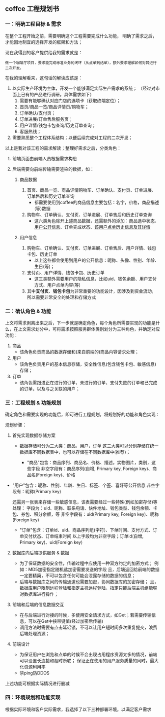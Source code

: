 ## coffce 工程规划书

### 一：明确工程目标 & 需求

在整个工程开始之前，需要明确这个工程需要完成什么功能，
明确了需求之后，才能因地制宜的选择开发的框架和方法；

现在我得到的客户提供给我的需求就是：

```
做一个咖啡厅项目，要求能完成标准业务的闭环（从点单到结单），额外要求理解如何对其进行二次开发。
```

在我的理解看来，这句话的解读应该是：

1. 以实际生产环境为主体，开发一个能够满足实际生产需求的系统；
   （经过对市面上已有的产品进行调研，具体需求如下）
   1. 需要有能够确认对应门店的选项卡（获取终端定位）；
   2. 首页/商品一览/商品详情页/购物车；
   3. 订单确认/支付页；
   4. 订单进展/订单售后服务页；
   5. 用户详情/钱包卡包查询/历史订单查询；
   6. 客服热线；
2. 需要熟悉整个工程体系结构；以便后续完成对工程的二次开发；

以上是我对该工程的需求解读；整理好需求之后，分类角色：

1. 前端页面由前端人员根据需求构思

2. 后端需要向前端传输需要渲染的数据，如：

   1. 商品数据

      1. 首页、商品一览、商品详情购物车、订单确认、支付页、订单进展、订单售后和历史订单查询
         - 都需要使用到coffee的商品信息主要包括：名字，价格，商品描述(等)数据
      2. 购物车、订单确认、支付页、订单进展、订单售后和历史订单查询
         - 这六类角色除开上述商品数据，还需额外的添加：商品选中状态、<u>用户公开信息</u>、订单完成状态、<u>该用户点单历史信息及其详情</u>

   2. 用户信息

      1. 购物车、订单确认、支付页、订单进展、订单售后、用户详情、钱包卡包、历史订单
         - 以上这些都会使用到用户的公开信息：昵称、头像、性别、年龄、生日(等)；
      2. 支付页、用户详情、钱包卡包、历史订单
         - 这三类额外需要用户的隐私信息，比如uid、钱包余额、用户支付方式、用户点单内容(等)
      3. 其中**支付页**、**钱包卡包**为非常重要的功能设计，因涉及到资金流动，所以需要非常安全的处理和存储方式

      

### 二：确认角色 & 功能

上文将需求剥离出来之后，下一步就是确定角色，每个角色所需要实现的功能是什么，在上文需求划分中，可将需求按照服务群体类别划分为三种角色，并确定对应功能：

1. 商品
   - 该角色负责商品的数据存储和(来自前端的)商品内容请求处理；
2. 用户
   - 该角色负责用户的基本信息存储，安全性信息(包含钱包卡包、敏感信息)存储；
3. 订单
   - 该角色需跟进正在进行的订单，未进行的订单，支付失败的订单和已完成的订单，以及与之关联的用户；



### 三：工程规划 & 功能规划

确定角色和需要实现的功能后，即可进行工程规划，将规划好的功能和角色实现：

规划步骤：

1. 首先实现数据存储方案

   - 数据存储可分为三大类：商品，用户，订单
     这三大类可以分别存储在统一数据库不同数据表中，也可以存储在不同数据库中(推荐)；

     - "商品"包含：商品序列、商品名、价格、描述，实物图片，类别，这些字段
       非空字段有：商品序列(自增, Primary key, Foreign key)、商品名(Foreign key)、价格

       
       
- "用户"包含：昵称、性别、年龄、生日、标签、个签、喜好等公开信息
       非空字段有：昵称(Primary key)
   
  还需另一张表来存储一些敏感信息，该表需要经过一些特殊(例如加密存储)等处理：
       字段为：uid、昵称、联系电话、快件地址、钱包类型、钱包余额、卡包、券包、积分余额，等
非空字段有：uid(Primary key, Foreign key)、昵称(Foreign key)
       
  
  
     - "订单"包含：订单id、uid、商品序列组(字符)、下单时间、支付方式、订单交付状态、订单结束时间
       以上字段均为非空字段；订单id(自增, Primary key)、uid(Foreign key)
  
2. 数据库向后端提供服务 & 数据

   - 为了保证数据的安全性，传输过程中应使用一种双方约定的加密方式；
     例如：MD5加密指定随机盐加密需要发送的字段
     且，后端返回给前端的数据一定要精简，不可以包含任何可能会泄露存储的数据的信息；
   - 后端与数据库之间的传输通道也需要加密，协同数据库的加密存储；
     且，数据库用户限制远程登陆和指定主机远程登陆，指定只能后端主机组能够对数据库进行操作；

3. 前端和后端的信息数据交互

   - 在与后端进行对接的时候，多使用安全请求方式，如Get；若需要传输信息，可以在Get中挟带键值(经过加密后传输)
   - 调用方法时需要有点击延迟锁，不可以让用户短时间多次重复提交，浪费后端处理资源；

4. 前端设计

   - 为保证用户在浏览和点单的时候不会出现占用程序资源太多的情况，前端可以设置长连接和超时断联；
     保证正在使用的用户服务质量的同时，最大化资源利用率
   - 禁ping防DDOS

上述功能可根据实际情况进行删减

### 四：环境规划和功能实现

根据实际环境和客户实际需求，我选择了以下三种部署环境，以满足客户需求


